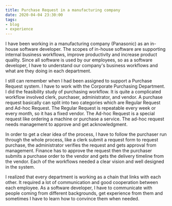 ```yaml
---
title: Purchase Request in a manufacturing company
date: 2020-04-04 23:30:00
tags: 
- blog
- experience
---
```


I have been working in a manufacturing company (Panasonic) as an in-house software developer. The scopes of in-house software are supporting internal business workflows, improve productivity and increase product quality. Since all software is used by our employees, so as a software developer, I have to understand our company's business workflows and what are they doing in each department.

I still can remember when I had been assigned to support a Purchase Request system. I have to work with the Corporate Purchasing Department. I did the feasibility study of purchasing workflow. It is quite a complicated workflow involved clerk, purchaser, administrator, and vendor. A purchase request basically can split into two categories which are Regular Request and Ad-hoc Request. The Regular Request is repeatable every week or every month, so it has a fixed vendor. The Ad-hoc Request is a special request like ordering a machine or purchase a service. The ad-hoc request needs management to approve and get acknowledgment.

In order to get a clear idea of the process, I have to follow the purchaser run through the whole process, like a clerk submit a request form to request purchase, the administrator verifies the request and gets approval from management. Finance has to approve the request then the purchaser submits a purchase order to the vendor and gets the delivery timeline from the vendor. Each of the workflows needed a clear vision and well designed in the system.

I realized that every department is working as a chain that links with each other. It required a lot of communication and good cooperation between each employee. As a software developer, I have to communicate with people coming from different backgrounds, get experience from them and sometimes I have to learn how to convince them when needed.